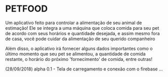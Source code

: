 # PETFOOD

Um aplicativo feito para controlar a alimentação de seu animal de estimação!
Ele se integra a uma máquina que coloca comida para seu pet de acordo com seus horários e quantidade desejada, e assim mesmo fora de casa, você pode cuidar da alimentação de seu querido companheiro

Além disso, o aplicativo irá fornecer alguns dados importantes como o último momento que seu pet se alimentou, a quantidade de comida restante, o horário do próximo 'fornecimento' de comida, entre outras!

(28/09/2018) alpha 0.1 - Tela de carregamento e conexão com o firebase
...
